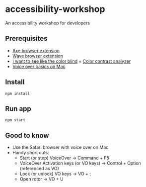 # accessibility-workshop
An accessibility workshop for developers

## Prerequisites
- [Axe browser extension](https://www.deque.com/axe/)
- [Wave browser extension](https://wave.webaim.org/extension/)
- [I want to see like the color blind](https://www.crx4chrome.com/extensions/jebeedfnielkcjlcokhiobodkjjpbjia/)
= [Color contrast analyzer](https://chrome.google.com/webstore/detail/color-contrast-analyzer/dagdlcijhfbmgkjokkjicnnfimlebcll)
- [Voice over basics on Mac](https://www.youtube.com/watch?v=5R-6WvAihms)

## Install

```
npm install
```

## Run app

```
npm start
```

## Good to know
* Use the Safari browser with voice over on Mac
* Handy short cuts:
    * Start (or stop) VoiceOver -> Command + F5
    * VoiceOver Activation keys (or VO keys) -> Control + Option (referenced as VO)
    * Lock (or unlock) VO keys -> VO + ;
    * Open rotor -> VO + U
